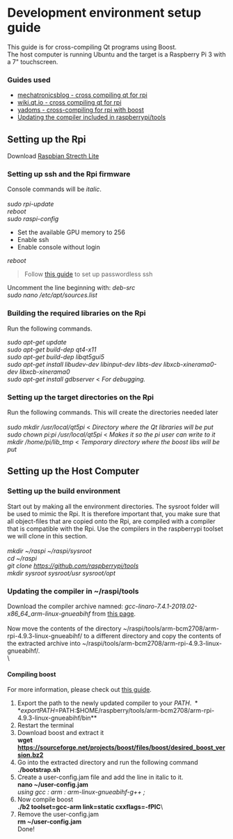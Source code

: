 # Development environment setup guide
This guide is for cross-compiling Qt programs using Boost.\
The host computer is running Ubuntu and the target is a Raspberry Pi 3 with a 7" touchscreen.
### Guides used
* [mechatronicsblog - cross compiling qt for rpi](https://mechatronicsblog.com/cross-compile-and-deploy-qt-5-12-for-raspberry-pi/)
* [wiki.qt.io - cross compiling qt for rpi](https://wiki.qt.io/RaspberryPi2EGLFS)
* [yadoms - cross-compiling for rpi with boost](https://github.com/Yadoms/yadoms/wiki/Cross-compile-for-raspberry-PI)
* [Updating the compiler included in raspberrypi/tools](https://mechatronicsblog.com/cross-compile-and-deploy-qt-5-12-for-raspberry-pi/#comment-21)

## Setting up the Rpi
Download [Raspbian Strecth Lite](https://www.raspberrypi.org/downloads/raspbian/)

### Setting up ssh and the Rpi firmware
Console commands will be *italic*.\
\
*sudo rpi-update*\
*reboot*\
*sudo raspi-config*
* Set the available GPU memory to 256
* Enable ssh
* Enable console without login

*reboot*
> Follow [this guide](https://www.raspberrypi.org/documentation/remote-access/ssh/passwordless.md) to set up passwordless ssh

Uncomment the line beginning with: *deb-src*\
*sudo nano /etc/apt/sources.list*
### Building the required libraries on the Rpi
Run the following commands.

*sudo apt-get update*\
*sudo apt-get build-dep qt4-x11*\
*sudo apt-get build-dep libqt5gui5*\
*sudo apt-get install libudev-dev libinput-dev libts-dev libxcb-xinerama0-dev libxcb-xinerama0*\
*sudo apt-get install gdbserver* < *For debugging.*

### Setting up the target directories on the Rpi
Run the following commands. This will create the directories needed later\
\
*sudo mkdir /usr/local/qt5pi* < *Directory where the Qt libraries will be put*\
*sudo chown pi:pi /usr/local/qt5pi* < *Makes it so the pi user can write to it*\
*mkdir /home/pi/lib_tmp* < *Temporary directory where the boost libs will be put*


## Setting up the Host Computer
### Setting up the build environment
Start out by making all the environment directories. The sysroot folder will be used to mimic the Rpi. It is therefore important that, you make sure that all object-files that are copied onto the Rpi, are compiled with a compiler that is compatible with the Rpi. Use the compilers in the raspberrypi toolset we will clone in this section.\
\
*mkdir ~/raspi ~/raspi/sysroot*\
*cd ~/raspi*\
*git clone https://github.com/raspberrypi/tools* \
*mkdir sysroot sysroot/usr sysroot/opt*
### Updating the compiler in ~/raspi/tools
Download the compiler archive namned: *gcc-linaro-7.4.1-2019.02-x86_64_arm-linux-gnueabihf* from [this page](https://releases.linaro.org/components/toolchain/binaries/latest-7/).\
\
Now move the contents of the directory ~/raspi/tools/arm-bcm2708/arm-rpi-4.9.3-linux-gnueabihf/ to a different directory and
copy the contents of the extracted archive into ~/raspi/tools/arm-bcm2708/arm-rpi-4.9.3-linux-gnueabihf/.\
\
#### Compiling boost
For more information, please check out [this guide](https://github.com/Yadoms/yadoms/wiki/Cross-compile-for-raspberry-PI).
1. Export the path to the newly updated compiler to your $PATH.\
**export PATH=$PATH:$HOME/raspberry/tools/arm-bcm2708/arm-rpi-4.9.3-linux-gnueabihf/bin**
2. Restart the terminal
3. Download boost and extract it\
**wget https://sourceforge.net/projects/boost/files/boost/desired_boost_version.bz2**
4. Go into the extracted directory and run the following command\
**./bootstrap.sh**
5. Create a user-config.jam file and add the line in italic to it.\
**nano ~/user-config.jam**\
*using gcc : arm : arm-linux-gnueabihf-g++ ;*
6. Now compile boost\
**./b2 toolset=gcc-arm link=static cxxflags=-fPIC**\
7. Remove the user-config.jam\
**rm ~/user-config.jam**\
Done!

